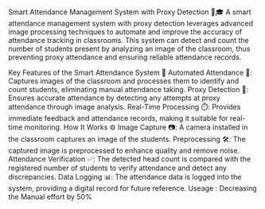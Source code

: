 Smart Attendance Management System with Proxy Detection 📸🎓
A smart attendance management system with proxy detection leverages advanced image processing techniques to automate and improve the accuracy of attendance tracking in classrooms. This system can detect and count the number of students present by analyzing an image of the classroom, thus preventing proxy attendance and ensuring reliable attendance records.

Key Features of the Smart Attendance System 🔑
Automated Attendance 📝: Captures images of the classroom and processes them to identify and count students, eliminating manual attendance taking.
Proxy Detection 🚫: Ensures accurate attendance by detecting any attempts at proxy attendance through image analysis.
Real-Time Processing ⏱️: Provides immediate feedback and attendance records, making it suitable for real-time monitoring.
How It Works ⚙️
Image Capture 📷: A camera installed in the classroom captures an image of the students.
Preprocessing 🛠️: The captured image is preprocessed to enhance quality and remove noise.
Attendance Verification ✅: The detected head count is compared with the registered number of students to verify attendance and detect any discrepancies.
Data Logging 📊: The attendance data is logged into the system, providing a digital record for future reference.
Useage : Decreasing the Manual effort by 50%
